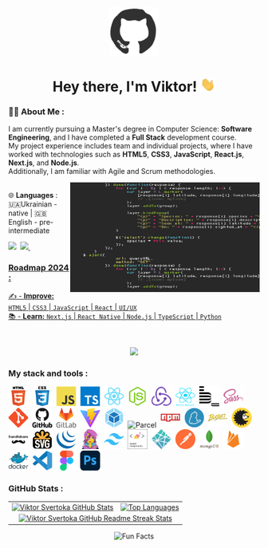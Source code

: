 <div id="header" align="center">

<img src="./assets/github.gif" width="100"/>

<h1>
Hey there, I'm Viktor!
<img src="./assets/giphy.gif" width="30px" alt="GIF">
</h1>

</div>
  
### 👨‍💻 About Me :
I am currently pursuing a Master's degree in Computer Science: **Software Engineering**, and I have completed a **Full Stack** development course. <br> 
My project experience includes team and individual projects, where I have worked with technologies such as **HTML5**, **CSS3**, **JavaScript**, **React.js**, **Next.js**, and **Node.js**. <br>
Additionally, I am familiar with Agile and Scrum methodologies. <br>

<img align="right" src="./assets/code.gif" width="380" height="220"><br>
🌐 **Languages** :
🇺🇦Ukrainian - native | 🇬🇧English - pre-intermediate

 <div>
   <a href="https://www.behance.net/viktorsvertoka" target="_blank"><img src="https://img.shields.io/badge/-Behance-blue?style=for-the-badge&logo=behance&logoColor=white" target="_blank"></a>&nbsp;
   <a href="https://www.codewars.com/users/ViktorSvertoka"><img src="https://www.codewars.com/users/ViktorSvertoka/badges/small">&nbsp;
 </div>

### Roadmap 2024 :

✍️ - **Improve:** `HTML5` | `CSS3` | `JavaScript` | `React` | `UI/UX` <br>
📚 - **Learn:** `Next.js` | `React Native` | `Node.js` | `TypeScript` | `Python` <br>

<br>
<br>

<div align="center">
<a href="https://u8views.com/github/ViktorSvertoka"><img src="https://u8views.com/api/v1/github/profiles/115661003/views/day-week-month-total-count.svg"></a>
</div>

### My stack and tools :

<div>
  <img src="./images/html5-original.svg" title="HTML5" alt="HTML5" width="40" height="40"/>&nbsp;
  <img src="./images/css3-original.svg"  title="CSS3" alt="CSS3" width="40" height="40"/>&nbsp;
  <img src="./images/javascript-original.svg"  title="JS" alt="JS" width="40" height="40"/>&nbsp;
  <img src="./images/typescript-original.svg"  title="TS" alt="TS" width="40" height="40"/>&nbsp;
  <img src="./images/react-original.svg"  title="React" alt="React" width="40" height="40"/>&nbsp;
  <img src="./images/nodejs-original.svg"  title="Node.js" alt="Node.js" width="40" height="40"/>&nbsp;
  <img src="./images/redux-original.svg"  title="Redux" alt="Redux" width="40" height="40"/>&nbsp;
  <img src="./images/react-native-original.png"  title="React Native" alt="React Native" width="40" height="40"/>&nbsp;
  <img src="./images/bem-original.svg" title="Bem" alt="Bem" width="40" height="40"/>&nbsp;
  <img src="./images/sass-original.svg" title="Sass" alt="Sass" width="40" height="40"/>&nbsp;
  <img src="./images/git-original.svg" title="Git" alt="Git" width="40" height="40"/>&nbsp;
  <img src="./images/github-original.svg" title="GitHub"  alt="GitHub" width="40"/>&nbsp;
  <img src="./images/gitlab-original.svg" title="GitLub" alt="GitLub" width="40" height="40"/>&nbsp;
  <img src="./images/vite-original.svg" title="Vite" alt="Vite" width="40" height="40"/>&nbsp;
  <img src="./images/webpack-original.svg" title="Webpack" alt="Webpack" width="40" height="40"/>&nbsp;
  <img src="./images/parcel-original.avif" title="Parcel" alt="Parcel" width="40" height="40"/>&nbsp;
  <img src="./images/npm-original.svg" title="Npm" alt="Npm" width="40" height="40"/>&nbsp;
  <img src="./images/yarn-original.svg" title="Yarn" alt="Yarn" width="40" height="40"/>&nbsp;
  <img src="./images/babel-original.svg" title="Babel" alt="Babel" width="40" height="40"/>&nbsp;
  <img src="./images/browserslist-original.svg" title="Browserslist" alt="Browserslist" width="40" height="40"/>&nbsp;
  <img src="./images/handlebars-original.svg" title="Handlebars" alt="Handlebars" width="40" height="40"/>&nbsp;
  <img src="./images/svg-original.png" title="Svg" alt="Svg" width="40" height="40"/>&nbsp;
  <img src="./images/jquery-original.svg" title="jQuery" alt="jQuery" width="40" height="40"/>&nbsp;
  <img src="./images/emotion-original.png" title="Emotion" alt="Emotion" width="40" height="40"/>&nbsp;
  <img src="./images/tailwindcss-original.svg" title="Tailwindcss" alt="Tailwindcss" width="40" height="40"/>&nbsp;
  <img src="./images/styled-components.png" title="Emotion" alt="Emotion" width="40" height="40"/>&nbsp;
  <img src="./images/netlify-original.svg" title="Netlify" alt="Netlify" width="40" height="40"/>&nbsp;
  <img src="./images/postman-original.svg" title="Postman" alt="Postman" width="40" height="40"/>&nbsp;
  <img src="./images/mongodb-original.svg" title="MongoDB" alt="MongoDB" width="40" height="40"/>&nbsp;
  <img src="./images/firebase-original.svg" title="Firebase" alt="Firebase" width="40" height="40"/>&nbsp;
  <img src="./images/docker-original.svg" title="Docker" alt="Docker" width="40" height="40"/>&nbsp;
  <img src="./images/vscode-original.svg" title="Visual Studio Code" alt="Visual Studio Code" width="40" height="40"/>&nbsp;
  <img src="./images/figma-original.svg" title="Figma" alt="Figma" width="40" height="40"/>&nbsp;
  <img src="./images/photoshop-original.png" title="PhotoShop" alt="PhotoShop" width="40" height="40"/>&nbsp;
</div>

### GitHub Stats :

<table align="center">
  <tr>
  <td>
  <a href="https://github.com/ViktorSvertoka/ViktorSvertoka"> <img src="https://github-readme-stats-arasgungore.vercel.app/api?username=ViktorSvertoka&hide_border=true&show_icons=true&count_private=true" alt="Viktor Svertoka GitHub Stats" /></a>
  </td>
  <td>
  <a href="https://github.com/ViktorSvertoka/ViktorSvertoka"> <img src="https://github-readme-stats-arasgungore.vercel.app/api/top-langs/?username=ViktorSvertoka&hide_border=true&langs_count=8&layout=compact&count_private=true" alt="Top Languages" /></a>
  </td>
  </tr>
  <tr>
  <td colspan=2 align="center">
 <a href="https://git.io/streak-stats"> <img src="http://github-readme-streak-stats.herokuapp.com?user=ViktorSvertoka&hide_border=true&background=f6f8fa&currStreakLabel=000000&date_format=j%20M%5B%20Y%5D" alt="Viktor Svertoka GitHub Readme Streak Stats" /> </a>
  </td>
  </tr>
</table>

  <div align=center> 
   <img src="https://readme-typing-svg.herokuapp.com?color=%2336BCF7&size=30&center=true&vCenter=true&width=1000&height=50&lines=Fun+Facts:+;I+use+a+technique+called+rubber+duck+debugging+;" alt="Fun Facts" /> 
  </div>
